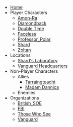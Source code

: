 - [Home](/)
- Player Characters
	- [Amon-Ra](/player_characters/Amon-Ra.md)
	- [Diamondback](/player_characters/Diamondback.md)
	- [Double Time](player_characters/Double_Time.md)
	- [Faceless](player_characters/Faceless.md)
	- [Professor_Polar](player_characters/Professor_Polar.md)
	- [Shard](player_characters/Shard.md)
	- [Zoltan](player_characters/Zoltan.md)
- Locations
	- [Shard's Laboratory](locations/New_York_State/New_York_City/Staten_Island/Shards_Laboratory.md)
	- [Vanguard Headquarters](locations/New_York_State/New_York_City/Brooklyn/Vanguard_Headquarters.md)
- Non-Player Characters
	- Allies
		- [Tarraingteacht](npcs/Tarraingteacht.md)
		- [Madam Dannica](npcs/Madam_Dannica.md)
	- Enemies
- Organizations
	- [British_SOE](organizations/British_Government/British_SOE.md)
	- [FBI](organizations/US_Government/FBI.md)
	- [Those Who See](organizations/Those_Who_See.md)
	- [Vanguard](/organizations/Vanguard.md)